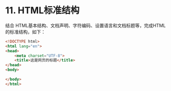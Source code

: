 # 11. HTML标准结构

​结合 HTML基本结构、文档声明、字符编码、设置语言和文档标题等，完成HTML的标准结构，如下：

```html
<!DOCTYPE html>
<html lang="en">
<head>
    <meta charset="UTF-8">
    <title>这是网页的标题</title>
</head>
<body>
  
</body>
</html>
```

